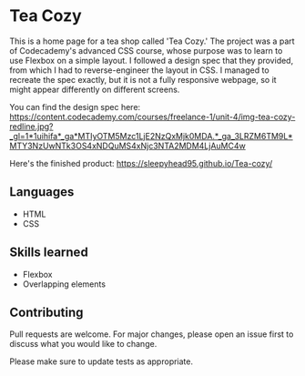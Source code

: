 # Tea Cozy 

This is a home page for a tea shop called 'Tea Cozy.' The project was a part of Codecademy's advanced CSS course, whose purpose was to learn to use Flexbox on a simple layout. I followed a design spec that they provided, from which I had to reverse-engineer the layout in CSS. I managed to recreate the spec exactly, but it is not a fully responsive webpage, so it might appear differently on different screens. 

You can find the design spec here: https://content.codecademy.com/courses/freelance-1/unit-4/img-tea-cozy-redline.jpg?_gl=1*1uihifa*_ga*MTIyOTM5Mzc1LjE2NzQxMjk0MDA.*_ga_3LRZM6TM9L*MTY3NzUwNTk3OS4xNDQuMS4xNjc3NTA2MDM4LjAuMC4w

Here's the finished product: https://sleepyhead95.github.io/Tea-cozy/

## Languages
- HTML
- CSS

## Skills learned

- Flexbox
- Overlapping elements

## Contributing

Pull requests are welcome. For major changes, please open an issue first
to discuss what you would like to change.

Please make sure to update tests as appropriate.
